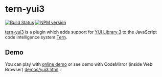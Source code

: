 # tern-yui3

[![Build Status](https://secure.travis-ci.org/angelozerr/tern-yui3.png)](http://travis-ci.org/angelozerr/tern-yui3)
[![NPM version](https://img.shields.io/npm/v/tern-yui3.svg)](https://www.npmjs.org/package/tern-yui3)  

[tern-yui3](https://github.com/angelozerr/tern-yui3) is a plugin which adds support for [YUI Library 3](https://github.com/yui/yui3) to the JavaScript code intelligence system [Tern](http://ternjs.net/).

## Demo

You can play with [online demo](http://demo-angelozerr.rhcloud.com/CodeMirror-Java/yui3.html) or see demo with CodeMirror (inside Web Browser) [demos/yui3.html](https://github.com/angelozerr/tern-yui3/blob/master/demos/yui3.html) :

